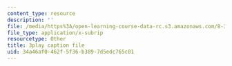 ```yaml
---
content_type: resource
description: ''
file: /media/https%3A/open-learning-course-data-rc.s3.amazonaws.com/8-333-statistical-mechanics-i-statistical-mechanics-of-particles-fall-2013/34a46af0462f5f36b3897d5edc765c01_EQB2Pw0lWRU.vtt
file_type: application/x-subrip
resourcetype: Other
title: 3play caption file
uid: 34a46af0-462f-5f36-b389-7d5edc765c01
---
```

